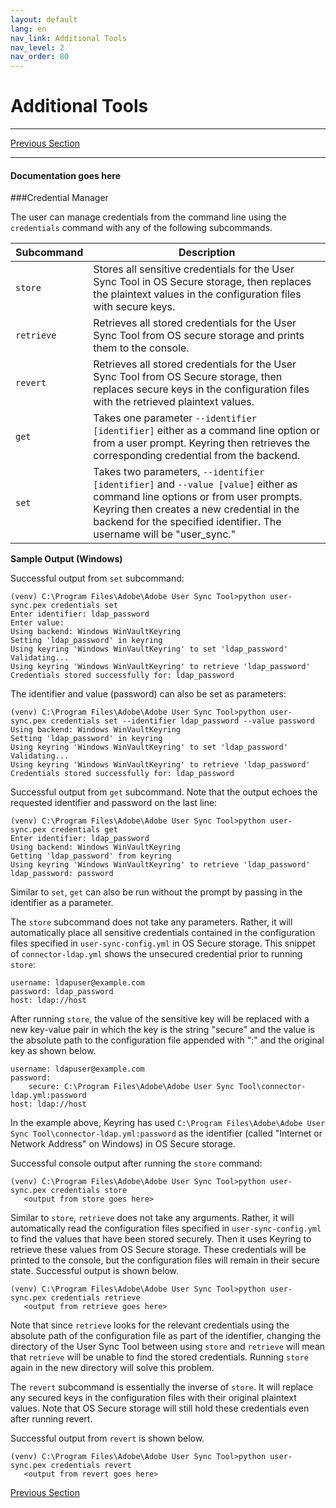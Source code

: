 ```yaml
---
layout: default
lang: en
nav_link: Additional Tools
nav_level: 2
nav_order: 80
---
```



# Additional Tools

---

[Previous Section](deployment_best_practices.md)

---

#### Documentation goes here

###Credential Manager

The user can manage credentials from the command line using the 
```credentials``` command with any of the
following subcommands.

| Subcommand | Description |
|------------------------------|------------------|
| `store` | Stores all sensitive credentials for the User Sync Tool in OS Secure storage, then replaces the plaintext values in the configuration files with secure keys. |
| `retrieve` | Retrieves all stored credentials for the User Sync Tool from OS secure storage and prints them to the console. |
| `revert` | Retrieves all stored credentials for the User Sync Tool from OS Secure storage, then replaces secure keys in the configuration files with the retrieved plaintext values. |
| `get` | Takes one parameter `--identifier [identifier]` either as a command line option or from a user prompt. Keyring then retrieves the corresponding credential from the backend. |
| `set` | Takes two parameters, `--identifier [identifier]` and `--value [value]` either as command line options or from user prompts. Keyring then creates a new credential in the backend for the specified identifier. The username will be "user_sync." |

**Sample Output (Windows)**

Successful output from ```set``` subcommand:

```
(venv) C:\Program Files\Adobe\Adobe User Sync Tool>python user-sync.pex credentials set
Enter identifier: ldap_password
Enter value:
Using backend: Windows WinVaultKeyring
Setting 'ldap_password' in keyring
Using keyring 'Windows WinVaultKeyring' to set 'ldap_password'
Validating...
Using keyring 'Windows WinVaultKeyring' to retrieve 'ldap_password'
Credentials stored successfully for: ldap_password
```
The identifier and value (password) can also be set as parameters:

```
(venv) C:\Program Files\Adobe\Adobe User Sync Tool>python user-sync.pex credentials set --identifier ldap_password --value password
Using backend: Windows WinVaultKeyring
Setting 'ldap_password' in keyring
Using keyring 'Windows WinVaultKeyring' to set 'ldap_password'
Validating...
Using keyring 'Windows WinVaultKeyring' to retrieve 'ldap_password'
Credentials stored successfully for: ldap_password
```

Successful output from ```get``` subcommand. Note that the 
output echoes the requested identifier and password on the last line:

```
(venv) C:\Program Files\Adobe\Adobe User Sync Tool>python user-sync.pex credentials get
Enter identifier: ldap_password
Using backend: Windows WinVaultKeyring
Getting 'ldap_password' from keyring
Using keyring 'Windows WinVaultKeyring' to retrieve 'ldap_password'
ldap_password: password
```

Similar to ```set```, ```get``` can also be run without the prompt by
passing in the identifier as a parameter.

The ```store``` subcommand does not take any parameters. Rather,
it will automatically place all sensitive credentials contained in
the configuration files specified in ```user-sync-config.yml``` in
OS Secure storage. This snippet 
of ```connector-ldap.yml``` shows the unsecured credential prior to running ```store```:

```
username: ldapuser@example.com
password: ldap_password
host: ldap://host
```

After running ```store```, the value of the sensitive key will be replaced with a 
new key-value pair in which the key is the string "secure" and the value is 
the absolute path to the configuration file appended
with ":" and the original key as shown below.

```
username: ldapuser@example.com
password: 
    secure: C:\Program Files\Adobe\Adobe User Sync Tool\connector-ldap.yml:password
host: ldap://host
```

In the example above, Keyring has used ```C:\Program Files\Adobe\Adobe User Sync Tool\connector-ldap.yml:password```
as the identifier (called "Internet or Network Address" on Windows)
in OS Secure storage.

Successful console output after running the ```store``` command:

```
(venv) C:\Program Files\Adobe\Adobe User Sync Tool>python user-sync.pex credentials store
   <output from store goes here>
```

Similar to ```store```, ```retrieve``` does not take any arguments. Rather, 
it will automatically read the configuration files specified in 
```user-sync-config.yml``` to find the values that have been stored securely.
Then it uses Keyring to retrieve these values from OS Secure storage. These
credentials will be printed to the console, but the configuration files
will remain in their secure state. Successful output is shown below.

```
(venv) C:\Program Files\Adobe\Adobe User Sync Tool>python user-sync.pex credentials retrieve
   <output from retrieve goes here>
```

Note that since ```retrieve``` looks for the relevant credentials using
the absolute path of the configuration file as part of the identifier, 
changing the directory of the User Sync Tool between using ```store``` and
```retrieve``` will mean that ```retrieve``` will be unable to find the 
stored credentials. Running ```store``` again in the new directory will solve
this problem.

The ```revert``` subcommand is essentially the inverse of ```store```.
It will replace any secured keys in the configuration 
files with their original plaintext values. Note that OS Secure storage
will still hold these credentials even after running revert.

Successful output from ```revert``` is shown below.

```
(venv) C:\Program Files\Adobe\Adobe User Sync Tool>python user-sync.pex credentials revert
   <output from revert goes here>
```



[Previous Section](deployment_best_practices.md)
